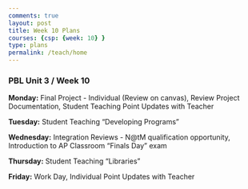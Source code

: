 ```yaml
---
comments: true
layout: post
title: Week 10 Plans
courses: {csp: {week: 10} }
type: plans
permalink: /teach/home
---
```


### PBL Unit 3 / Week 10
**Monday:**
Final Project - Individual (Review on canvas), Review Project Documentation, Student Teaching Point Updates with Teacher

**Tuesday:**
Student Teaching “Developing Programs”

**Wednesday:**
Integration Reviews - N@tM qualification opportunity, Introduction to AP Classroom “Finals Day” exam

**Thursday:**
Student Teaching “Libraries”

**Friday:**
Work Day, Individual Point Updates with Teacher